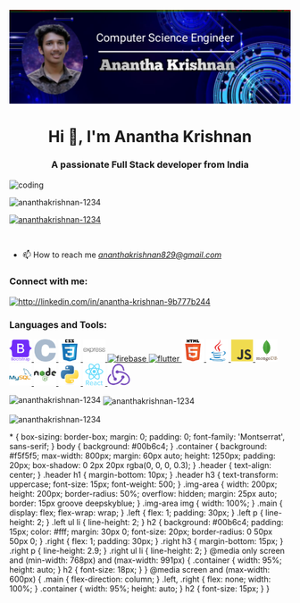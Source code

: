 ![logo](https://github.com/ANANTHAKRISHNAN-1234/ANANTHAKRISHNAN-1234/blob/main/Github%20Banner.jpeg)
<h1 align="center">Hi 👋, I'm Anantha Krishnan</h1>
<h3 align="center">A passionate Full Stack developer from India</h3>
<img align="center"alt="coding"width="400"src="https://user-images.githubusercontent.com/55389276/140866485-8fb1c876-9a8f-4d6a-98dc-08c4981eaf70.gif">
<p align="left"> <img src="https://komarev.com/ghpvc/?username=ananthakrishnan-1234&label=Profile%20views&color=0e75b6&style=flat" alt="ananthakrishnan-1234" /> </p>

<p align="left" style="margin-w=15&margin-h=15;"> <a href="https://github.com/ryo-ma/github-profile-trophy"><img src="https://github-profile-trophy.vercel.app/?username=ananthakrishnan-1234" alt="ananthakrishnan-1234" /></a> </p>

<p align="left"> <a href="https://twitter.com/" target="blank"><img src="https://img.shields.io/twitter/follow/?logo=twitter&style=for-the-badge" alt="" /></a> </p>

- 📫 How to reach me *ananthakrishnan829@gmail.com*

<h3 align="left">Connect with me:</h3>
<p align="left">
<a href="https://linkedin.com/in/http://linkedin.com/in/anantha-krishnan-9b777b244" target="blank"><img align="center" src="https://raw.githubusercontent.com/rahuldkjain/github-profile-readme-generator/master/src/images/icons/Social/linked-in-alt.svg" alt="http://linkedin.com/in/anantha-krishnan-9b777b244" height="30" width="40" /></a>
</p>

<h3 align="left">Languages and Tools:</h3>
<p align="left"> <a href="https://getbootstrap.com" target="_blank" rel="noreferrer"> <img src="https://raw.githubusercontent.com/devicons/devicon/master/icons/bootstrap/bootstrap-plain-wordmark.svg" alt="bootstrap" width="40" height="40"/> </a> <a href="https://www.cprogramming.com/" target="_blank" rel="noreferrer"> <img src="https://raw.githubusercontent.com/devicons/devicon/master/icons/c/c-original.svg" alt="c" width="40" height="40"/> </a> <a href="https://www.w3schools.com/css/" target="_blank" rel="noreferrer"> <img src="https://raw.githubusercontent.com/devicons/devicon/master/icons/css3/css3-original-wordmark.svg" alt="css3" width="40" height="40"/> </a> <a href="https://expressjs.com" target="_blank" rel="noreferrer"> <img src="https://raw.githubusercontent.com/devicons/devicon/master/icons/express/express-original-wordmark.svg" alt="express" width="40" height="40"/> </a> <a href="https://firebase.google.com/" target="_blank" rel="noreferrer"> <img src="https://www.vectorlogo.zone/logos/firebase/firebase-icon.svg" alt="firebase" width="40" height="40"/> </a> <a href="https://flutter.dev" target="_blank" rel="noreferrer"> <img src="https://www.vectorlogo.zone/logos/flutterio/flutterio-icon.svg" alt="flutter" width="40" height="40"/> </a> <a href="https://www.w3.org/html/" target="_blank" rel="noreferrer"> <img src="https://raw.githubusercontent.com/devicons/devicon/master/icons/html5/html5-original-wordmark.svg" alt="html5" width="40" height="40"/> </a> <a href="https://www.java.com" target="_blank" rel="noreferrer"> <img src="https://raw.githubusercontent.com/devicons/devicon/master/icons/java/java-original.svg" alt="java" width="40" height="40"/> </a> <a href="https://developer.mozilla.org/en-US/docs/Web/JavaScript" target="_blank" rel="noreferrer"> <img src="https://raw.githubusercontent.com/devicons/devicon/master/icons/javascript/javascript-original.svg" alt="javascript" width="40" height="40"/> </a> <a href="https://www.mongodb.com/" target="_blank" rel="noreferrer"> <img src="https://raw.githubusercontent.com/devicons/devicon/master/icons/mongodb/mongodb-original-wordmark.svg" alt="mongodb" width="40" height="40"/> </a> <a href="https://www.mysql.com/" target="_blank" rel="noreferrer"> <img src="https://raw.githubusercontent.com/devicons/devicon/master/icons/mysql/mysql-original-wordmark.svg" alt="mysql" width="40" height="40"/> </a> <a href="https://nodejs.org" target="_blank" rel="noreferrer"> <img src="https://raw.githubusercontent.com/devicons/devicon/master/icons/nodejs/nodejs-original-wordmark.svg" alt="nodejs" width="40" height="40"/> </a> <a href="https://www.python.org" target="_blank" rel="noreferrer"> <img src="https://raw.githubusercontent.com/devicons/devicon/master/icons/python/python-original.svg" alt="python" width="40" height="40"/> </a> <a href="https://reactjs.org/" target="_blank" rel="noreferrer"> <img src="https://raw.githubusercontent.com/devicons/devicon/master/icons/react/react-original-wordmark.svg" alt="react" width="40" height="40"/> </a> <a href="https://redux.js.org" target="_blank" rel="noreferrer"> <img src="https://raw.githubusercontent.com/devicons/devicon/master/icons/redux/redux-original.svg" alt="redux" width="40" height="40"/> </a> </p>

<p><img align="left" src="https://github-readme-stats.vercel.app/api/top-langs?username=ananthakrishnan-1234&show_icons=true&locale=en&layout=compact" alt="ananthakrishnan-1234" /></p>

<p>&nbsp;<img align="center" src="https://github-readme-stats.vercel.app/api?username=ananthakrishnan-1234&show_icons=true&locale=en" alt="ananthakrishnan-1234" /></p>

<p><img align="center" src="https://github-readme-streak-stats.herokuapp.com/?user=ananthakrishnan-1234&" alt="ananthakrishnan-1234" /></p>
* {
	box-sizing: border-box;
	margin: 0;
	padding: 0;
	font-family: 'Montserrat', sans-serif;
}
body {
	background: #00b6c4;
}
.container {
	background: #f5f5f5;
	max-width: 800px;
	margin: 60px auto;
	height: 1250px;
	padding: 20px;
	box-shadow: 0 2px 20px rgba(0, 0, 0, 0.3);
}
.header {
	text-align: center;
}
.header h1 {
	margin-bottom: 10px;
}
.header h3 {
	text-transform: uppercase;
	font-size: 15px;
	font-weight: 500;
}
.img-area {
	width: 200px;
	height: 200px;
	border-radius: 50%;
	overflow: hidden;
	margin: 25px auto;
	border: 15px groove deepskyblue;
}
.img-area img {
	width: 100%;
}
.main {
	display: flex;
	flex-wrap: wrap;
}
.left {
	flex: 1;
	padding: 30px;
}
.left p {
	line-height: 2;
}
.left ul li {
	line-height: 2;
}
h2 {
	background: #00b6c4;
	padding: 15px;
	color: #fff;
	margin: 30px 0;
	font-size: 20px;
	border-radius: 0 50px 50px 0;
}
.right {
	flex: 1;
	padding: 30px;
}
.right h3 {
	margin-bottom: 15px;
}
.right p {
	line-height: 2.9;
}
.right ul li {
	line-height: 2;
}
@media only screen and (min-width: 768px) and (max-width: 991px) {
	.container {
		width: 95%;
		height: auto;
	}
	h2 {
		font-size: 18px;
	}
}
@media screen and (max-width: 600px) {
	.main {
		flex-direction: column;
	}
	.left, .right {
		flex: none;
		width: 100%;
	}
	.container {
		width: 95%;
		height: auto;
	}
	h2 {
		font-size: 15px;
	}
}